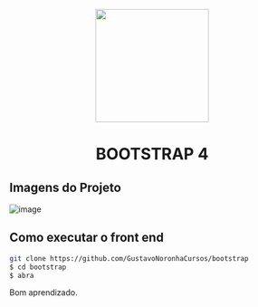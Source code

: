<p align="center">
  <img src="https://i.pinimg.com/originals/41/95/cf/4195cf989fac0128a89669f40a1e3496.png" width="200" />
</p>

<h1 align="center">
  BOOTSTRAP 4
</h1>


## Imagens do Projeto
![image](https://user-images.githubusercontent.com/77861206/109162227-bb684e00-7756-11eb-8931-35982665ef47.png)



## Como executar o front end

```bash
git clone https://github.com/GustavoNoronhaCursos/bootstrap
$ cd bootstrap
$ abra
```

Bom aprendizado.<br/>